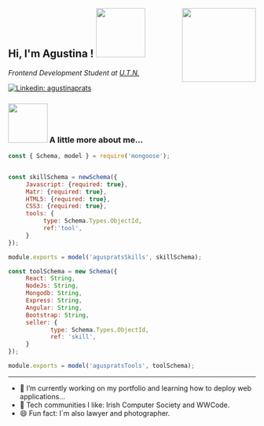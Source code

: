 <h2>  Hi, I'm Agustina ! <img src="https://media.giphy.com/media/gitdNOfXczQxBZjqd4/giphy.gif" width="100"> 
<img align='right' src="https://media.giphy.com/media/26Fxy3Iz1ari8oytO/giphy.gif" width="150"></h2>
<p><em>Frontend Development Student at <a href="https://www.utn.edu.ar/es/" target="new">U.T.N. </a></br>
</em></p>

[![Linkedin: agustinaprats](https://img.shields.io/badge/-agustinaprats-blue?style=flat-square&logo=Linkedin&logoColor=white&link=https://www.linkedin.com/in/agustinaprats/)](https://www.linkedin.com/in/agustina-prats-1157a916/)



###  <img src="https://media.giphy.com/media/igJPynWJ6ZfUChLAD6/giphy.gif" width="80"> A little more about me...  

```javascript
const { Schema, model } = require('mongoose');


const skillSchema = newSchema({
     Javascript: {required: true},
     Matr: {required: true},
     HTML5: {required: true},
     CSS3: {required: true},
     tools: {
          type: Schema.Types.ObjectId,
          ref:'tool',
     }
});

module.exports = model('aguspratsSkills', skillSchema);

const toolSchema = new Schema({
     React: String,
     NodeJs: String,
     Mongodb: String,
     Express: String,
     Angular: String,
     Bootstrap: String,
     seller: {
            type: Schema.Types.ObjectId,
            ref: 'skill',
     }
});       

module.exports = model('aguspratsTools', toolSchema);

```


---
- 🔭  I’m currently working on my portfolio and learning how to deploy web applications...
- 🌱  Tech communities I like: Irish Computer Society and WWCode.
- 😄  Fun fact: I´m also lawyer and photographer.


<!--
**agusprats/agusprats** is a ✨ _special_ ✨ repository because its `README.md` (this file) appears on your GitHub profile.

Here are some ideas to get you started:

- 🔭 I’m currently working on ...
- 🌱 I’m currently learning ...
- 👯 I’m looking to collaborate on ...
- 🤔 I’m looking for help with ...
- 💬 Ask me about ...
- 📫 How to reach me: ...
- 😄 Pronouns: ...
- ⚡ Fun fact: ...
-->
